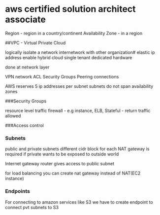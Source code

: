 # aws certified solution architect associate

Region - region in a country/continent
Availability Zone - in a region


##VPC - Virtual Private Cloud

logically isolate a network
internetwork with other organization#
elastic ip address
enable hybrid cloud
single tenant dedicated hardware

done at network layer

VPN
network ACL
Security Groups
Peering connections

AWS reserves 5 ip addresses per subnet
subnets do not span availability zones

###Security Groups

resource level traffic firewall - e.g instance, ELB,
Stateful - return traffic allowed

###Access control

### Subnets

public and private subnets
different cidr block for each
NAT gateway is required if private wants to be exposed to outside world

Internet gateway router gives access to public subnet
 
for load balancing you can create nat gateway instead of NAT(EC2 instance)

### Endpoints 

For connecting to amazon services like S3 we have to create endpoint to connect pvt subnets to S3    
